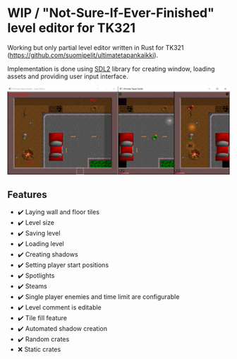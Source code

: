 # WIP / "Not-Sure-If-Ever-Finished" level editor for TK321

Working but only partial level editor written in Rust for TK321 (https://github.com/suomipelit/ultimatetapankaikki).

Implementation is done using [SDL2](https://www.libsdl.org/) library for creating window, loading assets and providing user input interface.

![Cover image](./media/cover.png)

## Features

- :heavy_check_mark: Laying wall and floor tiles
- :heavy_check_mark: Level size
- :heavy_check_mark: Saving level
- :heavy_check_mark: Loading level
- :heavy_check_mark: Creating shadows
- :heavy_check_mark: Setting player start positions
- :heavy_check_mark: Spotlights
- :heavy_check_mark: Steams
- :heavy_check_mark: Single player enemies and time limit are configurable
- :heavy_check_mark: Level comment is editable
- :heavy_check_mark: Tile fill feature
- :heavy_check_mark: Automated shadow creation
- :heavy_check_mark: Random crates
- :x: Static crates
